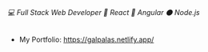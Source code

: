 ###### 💻 Full Stack Web Developer 🔵 React 🔴 Angular ⚫ Node.js
- My Portfolio: https://galpalas.netlify.app/
